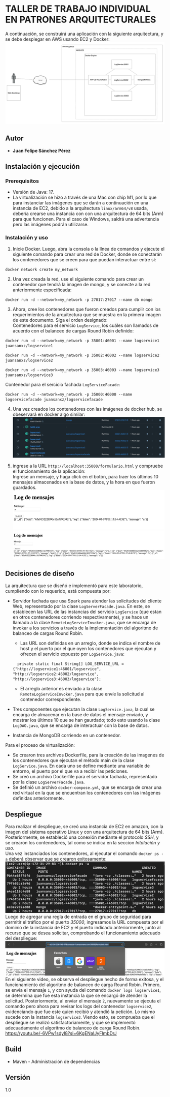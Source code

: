 # TALLER DE TRABAJO INDIVIDUAL EN PATRONES ARQUITECTURALES
A continuación, se construirá una aplicación con la siguiente arquitectura, y se debe desplegar en AWS usando EC2 y Docker:  
![img.png](img/img.png)  

## Autor
* **Juan Felipe Sánchez Pérez**

## Instalación y ejecución
### Prerequisitos

* Versión de Java: 17.
* La virtualización se hizo a través de una Mac con chip M1, por lo que para instanciar las imágenes que se darán a continuación en una instancia de EC2, debido a la arquitectura `linux/arm64/v8` usada, debería crearse una instancia con con una arquitectura de 64 bits (Arm) para que funcionen. Para el caso de Windows, saldrá una advertencia pero las imágenes podrán utilizarse.  

### Instalación y uso
1. Inicie Docker. Luego, abra la consola o la línea de comandos y ejecute el siguiente comando para crear una red de Docker, donde se conectarán los contenedores que se creen para que puedan interactuar entre sí:  
```
docker network create my_network
```  

2. Una vez creada la red, use el siguiente comando para crear un contenedor que tendrá la imagen de mongo, y se conecte a la red anteriormente especificada:
```
docker run -d --network=my_network -p 27017:27017 --name db mongo
```  

3. Ahora, cree los contenedores que fueron creados para cumplir con los requerimientos de la arquitectura que se muestra en la primera imagen de este documento. Siga el orden designado:    
Contenedores para el servicio `LogService`, los cuáles son llamados de acuerdo con el balanceo de cargas Round Robin definido:  
```
docker run -d --network=my_network -p 35001:46001 --name logservice1 juansanxz/logservice1
```
```
docker run -d --network=my_network -p 35002:46002 --name logservice2 juansanxz/logservice2
```
```
docker run -d --network=my_network -p 35003:46003 --name logservice3 juansanxz/logservice3
```  
Contenedor para el sercicio fachada `LogServiceFacade`:  
```
docker run -d --network=my_network -p 35000:46000 --name logservicefacade juansanxz/logservicefacade
```

4. Una vez creados los contenedores con las imágenes de docker hub, se obeservará en docker algo similar:  
![img_3.png](img/img_3.png)  

5. ingrese a la URL `http://localhost:35000/formulario.html` y compruebe el funcionamiento de la aplicación:  
Ingrese un mensaje, y haga click en el botón, para traer los últimos 10 mensajes almacenados en la base de datos, y la hora en que fueron guardados.  
![img_1.png](img/img_1.png)  
![img_2.png](img/img_2.png)  


## Decisiones de diseño
La arquitectura que se diseñó e implementó para este laboratorio, cumpliendo con lo requerido, está compuesta por:  
* Servidor fachada que usa Spark para atender las solicitudes del cliente Web, representado por la clase `LogServerFacade.java`. En este, se establecen las URL de las instancias del servicio `LogService` (que estan en otros contenedores corriendo respectivamente), y se hace un llamado a la clase `RemoteLogServiceInvoker.java`, que se encarga de invokar a los servicios a través de la implementación del algoritmo de balanceo de cargas Round Robin.
  * Las URL son definidas en un arreglo, donde se indica el nombre de host y el puerto por el que oyen los contenedores que ejecutan y ofrecen el servicio expuesto por `LogService.java`:  
  ```
    private static final String[] LOG_SERVICE_URL = {"http://logservice1:46001/logservice", "http://logservice2:46002/logservice", "http://logservice3:46003/logservice"};
  ```  
  * El arreglo anterior es enviado a la clase `RemoteLogServiceInvoker.java` para que envíe la solicitud al contenedor correspondiente.  
  
* Tres componentes que ejecutan la clase `LogService.java`, la cual se encarga de almacenar en la base de datos el mensaje enviado, y mostrar los últimos 10 que se han gaurdado; todo esto usando la clase `LogDAO.java`, que se encarga de interactuar con la base de datos.  
* Instancia de MongoDB corriendo en un contenedor.

Para el proceso de virtualización:
* Se crearon tres archivos Dockerfile,  para la creación de las imagenes de los contenedores que ejecutan el método main de la clase `LogService.java`. En cada uno se define mediante una variable de entorno, el puerto por el que va a recibir las peticiones.
* Se creó un archivo Dockerfile para el servidor fachada, representado por la clase `LogServerFacade.java`.
* Se definió un archivo `docker-compose.yml`, que se encarga de crear una red virtual en la que se encuentran los contenedores con las imágenes definidas anteriormente.

## Despliegue
Para realizar el despliegue, se creó una instancia de EC2 en amazon, con la imagen del sistema operativo Linux y con una arquitectura de 64 bits (Arm). Posteriormente, se estableció una conexión mediante el protocolo _SSH_, y se crearon los contenedores, tal como se indica en la seccion _Intalación y uso_.  
Una vez instanciados los contenedores, al ejecutar el comando `docker ps -a` deberá observar que se crearon exitosamente:  
![img_4.png](img/img_4.png)  
Luego de agregar una regla de entrada en el grupo de seguridad para permitir el tráfico por el puerto _35000_, ingresamos la URL compuesta por el dominio de la instancia de EC2 y el puerto indicado anteriormente, junto al recurso que se desea solicitar, comprobando el funcionamiento adecuado del despliegue:  
![img_5.png](img/img_5.png)  
En el siguiente video, se observa el despliegue hecho de forma exitosa, y el funcionamiento del algoritmo de balanceo de carga Round Robin. 
Primero, se envía el mensaje `1`, y con ayuda del comando `docker logs logservice1`, se determina que fue esta instancia la que se encargó de atender la solicitud. Posteriormente, al enviar el mensaje `2`, nuevamente se ejecuta el comando pero ahora para revisar los logs del contenedor `logservice2`, evidenciando que fue este quien recibió y atendió la petición. Lo mismo sucede con la instancia `logservice3`. Viendo esto, se comprueba que el despliegue se realizó satisfactoriamente, y que se implementó adecuadamente el algoritmo de balanceo de carga Round Robin.  
https://youtu.be/-6VPw1sdyl8?si=6KgENaIJyFlmbDrJ


## Build
* Maven - Administración de dependencias

## Versión
1.0

